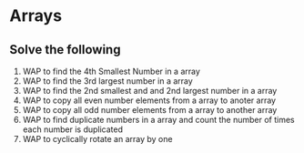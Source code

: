 
# Arrays
## Solve the following
<ol>
 <li>WAP to find the 4th Smallest Number in a array 
  <li>WAP to find the 3rd largest number in a array 
  <li>WAP to find the 2nd smallest and and 2nd largest number in a array 
  <li>WAP to copy all even number elements from a array to anoter array 
  <li>WAP to copy all odd number elements from a array to another array 
  <li>WAP to find duplicate numbers in a array and count the number of times each number is duplicated 
  <li>WAP to cyclically rotate an array by one
<ol>

